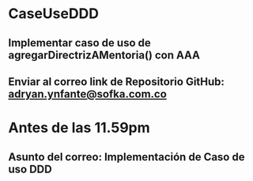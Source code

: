 # CaseUseDDD
## Implementar caso de uso de agregarDirectrizAMentoria() con AAA

## Enviar al correo link de Repositorio GitHub: adryan.ynfante@sofka.com.co 
# Antes de las 11.59pm
## Asunto del correo: Implementación de Caso de uso DDD
